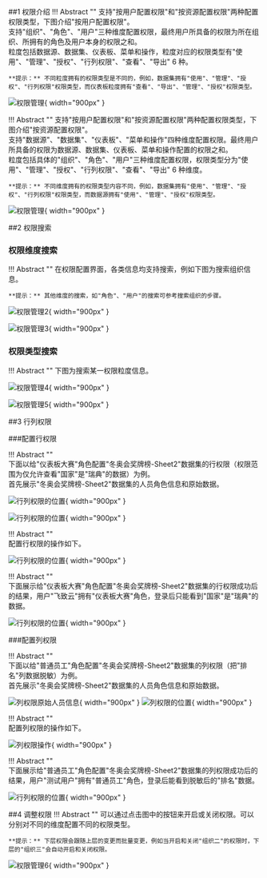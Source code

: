 

##1 权限介绍
!!! Abstract ""
    支持"按用户配置权限"和"按资源配置权限"两种配置权限类型，下图介绍"按用户配置权限"。  
    支持"组织"、"角色"、"用户"三种维度配置权限，最终用户所具备的权限为所在组织、所拥有的角色及用户本身的权限之和。  
    粒度包括数据源、数据集、仪表板、菜单和操作，粒度对应的权限类型有"使用"、"管理"、"授权"、"行列权限"、"查看"、"导出" 6 种。

    **提示：** 不同粒度拥有的权限类型是不同的，例如，数据集拥有"使用"、"管理"、"授权"、"行列权限"权限类型，而仪表板粒度拥有"查看"、"导出"、"管理"、"授权"权限类型。


![权限管理](../img/xpack/权限管理1.png){ width="900px" }

!!! Abstract ""
    支持"按用户配置权限"和"按资源配置权限"两种配置权限类型，下图介绍"按资源配置权限"。  
    支持"数据源"、"数据集"、"仪表板"、"菜单和操作"四种维度配置权限。最终用户所具备的权限为数据源、数据集、仪表板、菜单和操作配置的权限之和。  
    粒度包括具体的"组织"、"角色"、"用户"三种维度配置权限，权限类型分为"使用"、"管理"、"授权"、"行列权限"、"查看"、"导出" 6 种维度。

    **提示：** 不同维度拥有的权限类型内容不同，例如，数据集拥有"使用"、"管理"、"授权"、"行列权限"权限类型，而数据源拥有"使用"、"管理"、"授权"权限类型。

![权限管理](../img/xpack/权限管理1_1.png){ width="900px" }


##2 权限搜索
### 权限维度搜索
!!! Abstract ""
    在权限配置界面，各类信息均支持搜索，例如下图为搜索组织信息。

    **提示：** 其他维度的搜索，如"角色"、"用户"的搜索可参考搜索组织的步骤。

![权限管理2](../img/xpack/权限管理2.png){ width="900px" }

![权限管理3](../img/xpack/权限管理3.png){ width="900px" }

### 权限类型搜索
!!! Abstract ""
    下图为搜索某一权限粒度信息。

![权限管理4](../img/xpack/权限管理4.png){ width="900px" }

![权限管理5](../img/xpack/权限管理5.png){ width="900px" }


##3 行列权限

[//]: # (!!! Abstract ""    )

[//]: # (    针对数据集的权限类型主要有 4 类，从小到大分别是"行列权限"、"使用"、"管理"、"授权"。如配置"管理"权限后，也同时拥有"使用"权限。)

[//]: # ()
[//]: # (    **提示：** "行列权限"是数据集特有的权限类型，开启"使用"以上的权限后才能配置"行列权限"。)

[//]: # ()
[//]: # (![行列权限的位置]&#40;../img/xpack/行列权限的位置.png&#41;{ width="900px" })

###配置行权限

!!! Abstract ""    
    下面以给"仪表板大赛"角色配置"冬奥会奖牌榜-Sheet2"数据集的行权限（权限范围为仅允许查看"国家"是"瑞典"的数据）为例。  
    首先展示"冬奥会奖牌榜-Sheet2"数据集的人员角色信息和原始数据。

![行列权限的位置](../img/xpack/行列权限的人员信息.png){ width="900px" }

![行列权限的位置](../img/xpack/行列权限原始数据.png){ width="900px" }



!!! Abstract ""    
    配置行权限的操作如下。

![行列权限的位置](../img/xpack/行权限配置步骤2.png){ width="900px" }

!!! Abstract ""    
    下面展示给"仪表板大赛"角色配置"冬奥会奖牌榜-Sheet2"数据集的行权限成功后的结果，用户"飞致云"拥有"仪表板大赛"角色，登录后只能看到"国家"是"瑞典"的数据。

![行列权限的位置](../img/xpack/行权限配置结果.png){ width="900px" }

###配置列权限

!!! Abstract ""    
    下面以给"普通员工"角色配置"冬奥会奖牌榜-Sheet2"数据集的列权限（把"排名"列数据脱敏）为例。  
    首先展示"冬奥会奖牌榜-Sheet2"数据集的人员角色信息和原始数据。

![列权限原始人员信息](../img/xpack/列权限原始人员信息.png){ width="900px" }
![列权限的位置](../img/xpack/列权限的原始数据.png){ width="900px" }

!!! Abstract ""    
    配置列权限的操作如下。

![列权限操作](../img/xpack/列权限操作.png){ width="900px" }

!!! Abstract ""    
    下面展示给"普通员工"角色配置"冬奥会奖牌榜-Sheet2"数据集的列权限成功后的结果，用户"测试用户"拥有"普通员工"角色，登录后能看到脱敏后的"排名"数据。

![行列权限的位置](../img/xpack/列权限的配置结果.png){ width="900px" }

##4 调整权限
!!! Abstract ""
    可以通过点击图中的按钮来开启或关闭权限。可以分别对不同的维度配置不同的权限类型。

    **提示：** 下层权限会跟随上层的变更而批量变更，例如当开启和关闭"组织二"的权限时，下层的"组织三"会自动开启和关闭权限。

![权限管理6](../img/xpack/权限管理6.png){ width="900px" }

